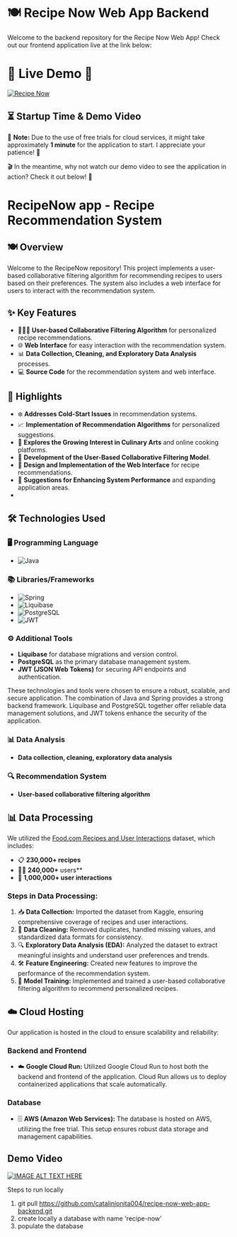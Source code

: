 # 🍽️ Recipe Now Web App Backend

Welcome to the backend repository for the Recipe Now Web App! Check out our frontend application live at the link below:

# 🌟 **Live Demo** 🌟

[![Recipe Now](https://img.shields.io/badge/Recipe%20Now-Live%20Demo-brightgreen?style=for-the-badge)](https://recipe-now-frontend-s7qlbu7unq-ez.a.run.app/)

## ⏳ Startup Time & Demo Video

🚀 **Note:** Due to the use of free trials for cloud services, it might take approximately **1 minute** for the application to start. I appreciate your patience! 🙏

🎬 In the meantime, why not watch our demo video to see the application in action? Check it out below! 🍿

# RecipeNow app - Recipe Recommendation System 

## 🍽️ Overview
Welcome to the RecipeNow repository! This project implements a user-based collaborative filtering algorithm for recommending recipes to users based on their preferences. The system also includes a web interface for users to interact with the recommendation system.

## ✨ Key Features

- 🧑‍🤝‍🧑 **User-based Collaborative Filtering Algorithm** for personalized recipe recommendations.
- 🌐 **Web Interface** for easy interaction with the recommendation system.
- 📊 **Data Collection, Cleaning, and Exploratory Data Analysis** processes.
- 💻 **Source Code** for the recommendation system and web interface.

## 🌟 Highlights

- ❄️ **Addresses Cold-Start Issues** in recommendation systems.
- 📈 **Implementation of Recommendation Algorithms** for personalized suggestions.
- 🍳 **Explores the Growing Interest in Culinary Arts** and online cooking platforms.
- 🧠 **Development of the User-Based Collaborative Filtering Model**.
- 🎨 **Design and Implementation of the Web Interface** for recipe recommendations.
- 🚀 **Suggestions for Enhancing System Performance** and expanding application areas.
- 
## 🛠️ Technologies Used

### 🖥️ Programming Language
- ![Java](https://img.shields.io/badge/Java-007396?style=for-the-badge&logo=java&logoColor=white)

### 📚 Libraries/Frameworks
- ![Spring](https://img.shields.io/badge/Spring-6DB33F?style=for-the-badge&logo=spring&logoColor=white)
- ![Liquibase](https://img.shields.io/badge/Liquibase-006CD3?style=for-the-badge&logo=liquibase&logoColor=white)
- ![PostgreSQL](https://img.shields.io/badge/PostgreSQL-336791?style=for-the-badge&logo=postgresql&logoColor=white)
- ![JWT](https://img.shields.io/badge/JWT-000000?style=for-the-badge&logo=jwt&logoColor=white)

### ⚙️ Additional Tools
- **Liquibase** for database migrations and version control.
- **PostgreSQL** as the primary database management system.
- **JWT (JSON Web Tokens)** for securing API endpoints and authentication.

These technologies and tools were chosen to ensure a robust, scalable, and secure application. The combination of Java and Spring provides a strong backend framework. Liquibase and PostgreSQL together offer reliable data management solutions, and JWT tokens enhance the security of the application.


### 📊 Data Analysis
- **Data collection, cleaning, exploratory data analysis**

### 🔍 Recommendation System
- **User-based collaborative filtering algorithm**

## 📊 Data Processing

We utilized the [Food.com Recipes and User Interactions](https://www.kaggle.com/datasets/shuyangli94/food-com-recipes-and-user-interactions?resource=download) dataset, which includes:

- 📋 **230,000+ recipes**
- 🧑🏻 **240,000+** users**
- 👥 **1,000,000+ user interactions**

### Steps in Data Processing:
1. 📥 **Data Collection:** Imported the dataset from Kaggle, ensuring comprehensive coverage of recipes and user interactions.
2. 🧹 **Data Cleaning:** Removed duplicates, handled missing values, and standardized data formats for consistency.
3. 🔍 **Exploratory Data Analysis (EDA):** Analyzed the dataset to extract meaningful insights and understand user preferences and trends.
4. 🛠️ **Feature Engineering:** Created new features to improve the performance of the recommendation system.
5. 🧠 **Model Training:** Implemented and trained a user-based collaborative filtering algorithm to recommend personalized recipes.

## ☁️ Cloud Hosting

Our application is hosted in the cloud to ensure scalability and reliability:

### Backend and Frontend
- ☁️ **Google Cloud Run:** Utilized Google Cloud Run to host both the backend and frontend of the application. Cloud Run allows us to deploy containerized applications that scale automatically.
  
### Database
- 🗄️ **AWS (Amazon Web Services):** The database is hosted on AWS, utilizing the free trial. This setup ensures robust data storage and management capabilities.

## Demo Video
[![IMAGE ALT TEXT HERE](https://camo.githubusercontent.com/414ef4e0ce20d5c28416c3d6419611ca27ebc3e4fd85895054fa129c1f2637c8/68747470733a2f2f692e626c6f67732e65732f3962313961642f796f75747562652f3435305f313030302e77656270)](https://www.youtube.com/watch?v=Rct1ndG3Pzg)


Steps to run locally
1. git pull https://github.com/catalinionita004/recipe-now-web-app-backend.git
2. create locally a database with name 'recipe-now'
3. populate the database
